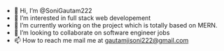 - 👋 Hi, I’m @SoniGautam222
- 👀 I’m interested in full stack web developement 
- 🌱 I’m currently working on the project which is totally based on MERN. 
- 💞️ I’m looking to collaborate on software engineer jobs
- 📫 How to reach me mail me at gautamjisoni222@gmail.com

<!---
SoniGautam222/SoniGautam222 is a ✨ special ✨ repository because its `README.md` (this file) appears on your GitHub profile.
You can click the Preview link to take a look at your changes.
--->
